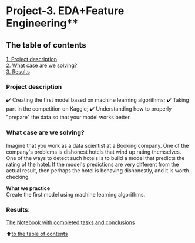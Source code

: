 # Project-3. EDA+Feature Engineering**

## The table of contents
[1. Project description](https://github.com/AleksejRum/sf_data_science/tree/main/Projects/PROJECT_3/README.md )  
[2. What case are we solving?](https://github.com/AleksejRum/sf_data_science/tree/main/Projects/PROJECT_3/README.md)  
[3. Results](https://github.com/AleksejRum/sf_data_science/tree/main/Projects/PROJECT_3/README.md)    


### Project description    
✔️ Creating the first model based on machine learning algorithms;
✔️ Taking part in the competition on Kaggle;
✔️ Understanding how to properly "prepare" the data so that your model works better.


### What case are we solving?  
Imagine that you work as a data scientist at a Booking company. One of the company's problems is dishonest hotels that wind up rating themselves. One of the ways to detect such hotels is to build a model that predicts the rating of the hotel. If the model's predictions are very different from the actual result, then perhaps the hotel is behaving dishonestly, and it is worth checking.

**What we practice**     
Сreate the first model using machine learning algorithms.

### Results:  
[The Notebook with completed tasks and conclusions](https://github.com/AleksejRum/sf_data_science/blob/main/Projects/PROJECT_3/Project_3.ipynb)

:arrow_up:[to the table of contents](https://github.com/AleksejRum/sf_data_science/tree/main/Projects/PROJECT_3/README.md)